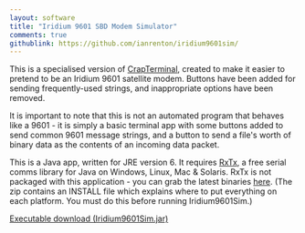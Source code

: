 ```yaml
---
layout: software
title: "Iridium 9601 SBD Modem Simulator"
comments: true
githublink: https://github.com/ianrenton/iridium9601sim/
---
```


This is a specialised version of [CrapTerminal](http://software.ianrenton.com/crapterminal), created to make it easier to pretend to be an Iridium 9601 satellite modem.  Buttons have been added for sending frequently-used strings, and inappropriate options have been removed.

It is important to note that this is not an automated program that behaves like a 9601 - it is simply a basic terminal app with some buttons added to send common 9601 message strings, and a button to send a file's worth of binary data as the contents of an incoming data packet.

This is a Java app, written for JRE version 6.  It requires [RxTx](http://rxtx.qbang.org/wiki/index.php/Main_Page), a free serial comms library for Java on Windows, Linux, Mac & Solaris.  RxTx is not packaged with this application - you can grab the latest binaries [here](http://rxtx.qbang.org/wiki/index.php/Download).  (The zip contains an INSTALL file which explains where to put everything on each platform.  You must do this before running Iridium9601Sim.)

[Executable download (Iridium9601Sim.jar)](http://www.onlydreaming.net/files/CrapTerminal/Iridium9601Sim.jar)

